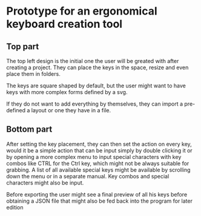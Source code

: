 Prototype for an ergonomical keyboard creation tool
===

## Top part
The top left design is the initial one the user will be greated with after creating a project. They can place the keys in the space, resize and even place them in folders.

The keys are square shaped by default, but the user might want to have keys with more complex forms defined by a svg.

If they do not want to add everything by themselves, they can import a pre-defined a layout or one they have in a file.

## Bottom part

After setting the key placement, they can then set the action on every key, would it be a simple action that can be input simply by double clicking it or by opening a more complex menu to input special characters with key combos like CTRL for the Ctrl key, which might not be always suitable for grabbing. A list of all available special keys might be available by scrolling down the menu or in a separate manual. Key combos and special characters might also be input.

Before exporting the user might see a final preview of all his keys before obtaining a JSON file that might also be fed back into the program for later edition